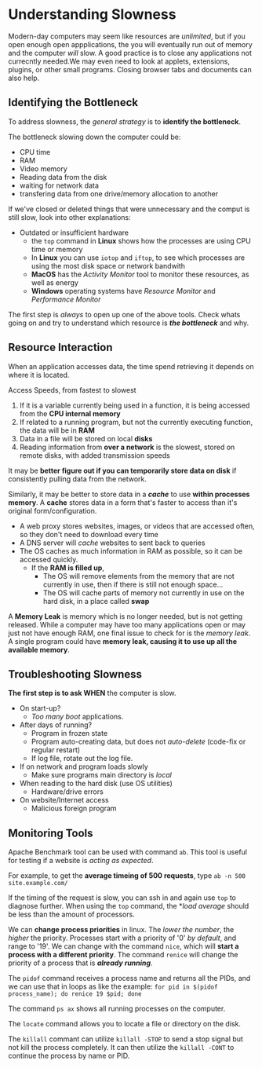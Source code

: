 Understanding Slowness
======================

Modern-day computers may seem like resources are *unlimited*, but if you open 
enough open appplications, the you will eventually run out of memory and the 
computer *will* slow. A good practice is to close any applications not 
currecntly needed.We may even need to look at applets, extensions, plugins, or 
other small programs. Closing browser tabs and documents can also help.

## Identifying the Bottleneck

To address slowness, the *general strategy* is to **identify the bottleneck**.

The bottleneck slowing down the computer could be:
  + CPU time
  + RAM
  + Video memory
  + Reading data from the disk
  + waiting for network data
  + transfering data from one drive/memory allocation to another

If we've closed or deleted things that were unnecessary and the comput is still
slow, look into other explanations:
  + Outdated or insufficient hardware
    - the `top` command in **Linux** shows how the processes are using CPU time or memory
    - In **Linux** you can use `iotop` and `iftop`, to see which processes are using the most disk space or network bandwith
    - **MacOS** has the *Activity Monitor* tool to monitor these resources, as well as energy
    - **Windows** operating systems have *Resource Monitor* and *Performance Monitor*

The first step is *always* to open up one of the above tools. Check whats going 
on and try to understand which resource is ***the bottleneck*** and why.

## Resource Interaction

When an application accesses data, the time spend retrieving it depends on where 
it is located.

Access Speeds, from fastest to slowest

  1. If it is a variable currently being used in a function, it is being accessed from the **CPU internal memory**
  2. If related to a running program, but not the currently executing function, the data will be in **RAM**
  3. Data in a file will be stored on local **disks**
  4. Reading information from **over a network** is the slowest, stored on remote disks, with added transmission speeds

It may be **better figure out if you can temporarily store data on disk** if 
consistently pulling data from the network.

Similarly, it may be better to store data in a ***cache*** to use **within processes memory**. 
A **cache** stores data in a form that's faster to access than it's original form/configuration.

  + A web proxy stores websites, images, or videos that are accessed often, so they don't need to download every time
  + A DNS server will *cache* websites to sent back to queries 
  + The OS caches as much information in RAM as possible, so it can be accessed quickly.
    - If the **RAM is filled up**, 
      * The OS will remove elements from the memory that are not currently in use, then if there is still not enough space...
      * The OS will cache parts of memory not currently in use on the hard disk, in a place called **swap** 

A **Memory Leak** is memory which is no longer needed, but is not getting 
released. While a computer may have too many applications open or may just 
not have enough RAM, one final issue to check for is the *memory leak*. A 
single program could have **memory leak, causing it to use up all the** 
**available memory**.

## Troubleshooting Slowness

**The first step is to ask WHEN** the computer is slow.
  + On start-up?
    - *Too many boot* applications.
  + After days of running?
    - Program in frozen state
    - Program auto-creating data, but does not *auto-delete* (code-fix or regular restart)
    - If log file, rotate out the log file.
  + If on network and program loads slowly
    - Make sure programs main directory is *local*
  + When reading to the hard disk (use OS utilities)
    - Hardware/drive errors
  + On website/Internet access
    - Malicious foreign program

 
## Monitoring Tools

Apache Benchmark tool can be used with command `ab`. This tool is useful for testing if
a website is *acting as expected*.

For example, to get the **average timeing of 500 requests**, type `ab -n 500 site.example.com/`

If the timing of the request is slow, you can ssh in and again use `top` to diagnose further.
When using the `top` command, the **load average* should be less than the amount of processors.

We can **change process priorities** in linux. The *lower the number*, the *higher* the priority.
Processes start with a priority of '0' *by default*, and range to '19'. We can change with the 
command `nice`, which will **start a process with a different priority**. The command `renice` 
will change the priority of a process that is ***already running***.

The `pidof` command receives a process name and returns all the PIDs, and we can use that in
loops as like the example: `for pid in $(pidof process_name); do renice 19 $pid; done` 

The command `ps ax` shows all running processes on the computer.

The `locate` command allows you to locate a file or directory on the disk.

The `killall` commant can utilize `killall -STOP` to send a stop signal but not kill the 
process completely. It can then utilize the `killall -CONT` to continue the process by name
or PID.
